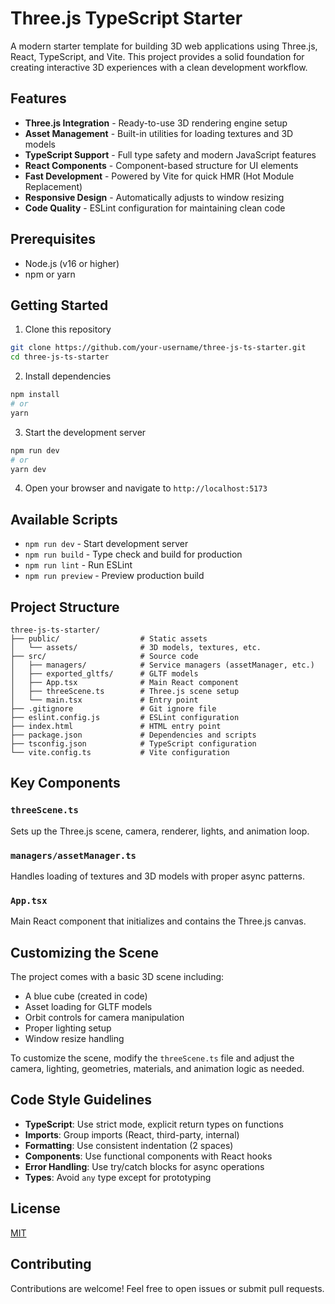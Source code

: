 # Three.js TypeScript Starter

A modern starter template for building 3D web applications using Three.js, React, TypeScript, and Vite. This project provides a solid foundation for creating interactive 3D experiences with a clean development workflow.

## Features

- **Three.js Integration** - Ready-to-use 3D rendering engine setup
- **Asset Management** - Built-in utilities for loading textures and 3D models
- **TypeScript Support** - Full type safety and modern JavaScript features
- **React Components** - Component-based structure for UI elements
- **Fast Development** - Powered by Vite for quick HMR (Hot Module Replacement)
- **Responsive Design** - Automatically adjusts to window resizing
- **Code Quality** - ESLint configuration for maintaining clean code

## Prerequisites

- Node.js (v16 or higher)
- npm or yarn

## Getting Started

1. Clone this repository

```bash
git clone https://github.com/your-username/three-js-ts-starter.git
cd three-js-ts-starter
```

2. Install dependencies

```bash
npm install
# or
yarn
```

3. Start the development server

```bash
npm run dev
# or
yarn dev
```

4. Open your browser and navigate to `http://localhost:5173`

## Available Scripts

- `npm run dev` - Start development server
- `npm run build` - Type check and build for production
- `npm run lint` - Run ESLint
- `npm run preview` - Preview production build

## Project Structure

```
three-js-ts-starter/
├── public/                  # Static assets
│   └── assets/              # 3D models, textures, etc.
├── src/                     # Source code
│   ├── managers/            # Service managers (assetManager, etc.)
│   ├── exported_gltfs/      # GLTF models
│   ├── App.tsx              # Main React component
│   ├── threeScene.ts        # Three.js scene setup
│   └── main.tsx             # Entry point
├── .gitignore               # Git ignore file
├── eslint.config.js         # ESLint configuration
├── index.html               # HTML entry point
├── package.json             # Dependencies and scripts
├── tsconfig.json            # TypeScript configuration
└── vite.config.ts           # Vite configuration
```

## Key Components

### `threeScene.ts`

Sets up the Three.js scene, camera, renderer, lights, and animation loop.

### `managers/assetManager.ts`

Handles loading of textures and 3D models with proper async patterns.

### `App.tsx`

Main React component that initializes and contains the Three.js canvas.

## Customizing the Scene

The project comes with a basic 3D scene including:

- A blue cube (created in code)
- Asset loading for GLTF models
- Orbit controls for camera manipulation
- Proper lighting setup
- Window resize handling

To customize the scene, modify the `threeScene.ts` file and adjust the camera, lighting, geometries, materials, and animation logic as needed.

## Code Style Guidelines

- **TypeScript**: Use strict mode, explicit return types on functions
- **Imports**: Group imports (React, third-party, internal)
- **Formatting**: Use consistent indentation (2 spaces)
- **Components**: Use functional components with React hooks
- **Error Handling**: Use try/catch blocks for async operations
- **Types**: Avoid `any` type except for prototyping

## License

[MIT](LICENSE)

## Contributing

Contributions are welcome! Feel free to open issues or submit pull requests.
